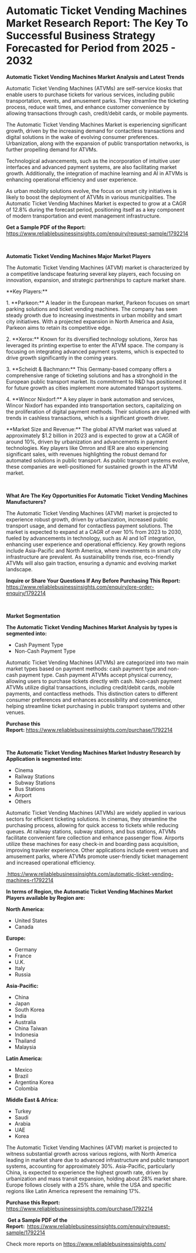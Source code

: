 <p><h1>Automatic Ticket Vending Machines Market Research Report: The Key To Successful Business Strategy Forecasted for Period from 2025 - 2032</h1></p><p><strong>Automatic Ticket Vending Machines Market Analysis and Latest Trends</strong></p>
<p><p>Automatic Ticket Vending Machines (ATVMs) are self-service kiosks that enable users to purchase tickets for various services, including public transportation, events, and amusement parks. They streamline the ticketing process, reduce wait times, and enhance customer convenience by allowing transactions through cash, credit/debit cards, or mobile payments. </p><p>The Automatic Ticket Vending Machines Market is experiencing significant growth, driven by the increasing demand for contactless transactions and digital solutions in the wake of evolving consumer preferences. Urbanization, along with the expansion of public transportation networks, is further propelling demand for ATVMs. </p><p>Technological advancements, such as the incorporation of intuitive user interfaces and advanced payment systems, are also facilitating market growth. Additionally, the integration of machine learning and AI in ATVMs is enhancing operational efficiency and user experience. </p><p>As urban mobility solutions evolve, the focus on smart city initiatives is likely to boost the deployment of ATVMs in various municipalities. The Automatic Ticket Vending Machines Market is expected to grow at a CAGR of 12.8% during the forecast period, positioning itself as a key component of modern transportation and event management infrastructure.</p></p>
<p><strong>Get a Sample PDF of the Report:&nbsp;</strong> <a href="https://www.reliablebusinessinsights.com/enquiry/request-sample/1792214?utm_campaign=2302&utm_medium=2&utm_source=Github&utm_content=ia&utm_term=10042025&utm_id=automatic-ticket-vending-machines">https://www.reliablebusinessinsights.com/enquiry/request-sample/1792214</a></p>
<p>&nbsp;</p>
<p><strong>Automatic Ticket Vending Machines Major Market Players</strong></p>
<p><p>The Automatic Ticket Vending Machines (ATVM) market is characterized by a competitive landscape featuring several key players, each focusing on innovation, expansion, and strategic partnerships to capture market share. </p><p>**Key Players:**</p><p>1. **Parkeon:** A leader in the European market, Parkeon focuses on smart parking solutions and ticket vending machines. The company has seen steady growth due to increasing investments in urban mobility and smart city initiatives. With a projected expansion in North America and Asia, Parkeon aims to retain its competitive edge.</p><p>2. **Xerox:** Known for its diversified technology solutions, Xerox has leveraged its printing expertise to enter the ATVM space. The company is focusing on integrating advanced payment systems, which is expected to drive growth significantly in the coming years. </p><p>3. **Scheidt & Bachmann:** This Germany-based company offers a comprehensive range of ticketing solutions and has a stronghold in the European public transport market. Its commitment to R&D has positioned it for future growth as cities implement more automated transport systems. </p><p>4. **Wincor Nixdorf:** A key player in bank automation and services, Wincor Nixdorf has expanded into transportation sectors, capitalizing on the proliferation of digital payment methods. Their solutions are aligned with trends in cashless transactions, which is a significant growth driver.</p><p>**Market Size and Revenue:** The global ATVM market was valued at approximately $1.2 billion in 2023 and is expected to grow at a CAGR of around 10%, driven by urbanization and advancements in payment technologies. Key players like Omron and IER are also experiencing significant sales, with revenues highlighting the robust demand for automated solutions in public transport. As public transport systems evolve, these companies are well-positioned for sustained growth in the ATVM market.</p></p>
<p>&nbsp;</p>
<p><strong>What Are The Key Opportunities For Automatic Ticket Vending Machines Manufacturers?</strong></p>
<p><p>The Automatic Ticket Vending Machines (ATVM) market is projected to experience robust growth, driven by urbanization, increased public transport usage, and demand for contactless payment solutions. The market is expected to expand at a CAGR of over 10% from 2023 to 2030, fueled by advancements in technology, such as AI and IoT integration, enhancing user experience and operational efficiency. Key growth regions include Asia-Pacific and North America, where investments in smart city infrastructure are prevalent. As sustainability trends rise, eco-friendly ATVMs will also gain traction, ensuring a dynamic and evolving market landscape.</p></p>
<p><strong>Inquire or Share Your Questions If Any Before Purchasing This Report:</strong> <a href="https://www.reliablebusinessinsights.com/enquiry/pre-order-enquiry/1792214?utm_campaign=2302&utm_medium=2&utm_source=Github&utm_content=ia&utm_term=10042025&utm_id=automatic-ticket-vending-machines">https://www.reliablebusinessinsights.com/enquiry/pre-order-enquiry/1792214</a></p>
<p>&nbsp;</p>
<p><strong>Market Segmentation</strong></p>
<p><strong>The Automatic Ticket Vending Machines Market Analysis by types is segmented into:</strong></p>
<p><ul><li>Cash Payment Type</li><li>Non-Cash Payment Type</li></ul></p>
<p><p>Automatic Ticket Vending Machines (ATVMs) are categorized into two main market types based on payment methods: cash payment type and non-cash payment type. Cash payment ATVMs accept physical currency, allowing users to purchase tickets directly with cash. Non-cash payment ATVMs utilize digital transactions, including credit/debit cards, mobile payments, and contactless methods. This distinction caters to different consumer preferences and enhances accessibility and convenience, helping streamline ticket purchasing in public transport systems and other venues.</p></p>
<p><strong>Purchase this Report:&nbsp;</strong><a href="https://www.reliablebusinessinsights.com/purchase/1792214?utm_campaign=2302&utm_medium=2&utm_source=Github&utm_content=ia&utm_term=10042025&utm_id=automatic-ticket-vending-machines">https://www.reliablebusinessinsights.com/purchase/1792214</a></p>
<p>&nbsp;</p>
<p><strong>The Automatic Ticket Vending Machines Market Industry Research by Application is segmented into:</strong></p>
<p><ul><li>Cinema</li><li>Railway Stations</li><li>Subway Stations</li><li>Bus Stations</li><li>Airport</li><li>Others</li></ul></p>
<p><p>Automatic Ticket Vending Machines (ATVMs) are widely applied in various sectors for efficient ticketing solutions. In cinemas, they streamline the purchasing process, allowing for quick access to tickets while reducing queues. At railway stations, subway stations, and bus stations, ATVMs facilitate convenient fare collection and enhance passenger flow. Airports utilize these machines for easy check-in and boarding pass acquisition, improving traveler experience. Other applications include event venues and amusement parks, where ATVMs promote user-friendly ticket management and increased operational efficiency.</p></p>
<p><a href="https://www.reliablebusinessinsights.com/automatic-ticket-vending-machines-r1792214?utm_campaign=2302&utm_medium=2&utm_source=Github&utm_content=ia&utm_term=10042025&utm_id=automatic-ticket-vending-machines">&nbsp;https://www.reliablebusinessinsights.com/automatic-ticket-vending-machines-r1792214</a></p>
<p><strong>In terms of Region, the Automatic Ticket Vending Machines Market Players available by Region are:</strong></p>
<p>
    <p> <strong> North America: </strong>
        <ul>
            <li>United States</li>
            <li>Canada</li>
        </ul>
        </p> 
    <p> <strong> Europe: </strong>
        <ul>
            <li>Germany</li>
            <li>France</li>
            <li>U.K.</li>
            <li>Italy</li>
            <li>Russia</li>
        </ul>
        </p> 
    <p> <strong> Asia-Pacific: </strong>
        <ul>
            <li>China</li>
            <li>Japan</li>
            <li>South Korea</li>
            <li>India</li>
            <li>Australia</li>
            <li>China Taiwan</li>
            <li>Indonesia</li>
            <li>Thailand</li>
            <li>Malaysia</li>
        </ul>
        </p> 
    <p> <strong> Latin America: </strong>
        <ul>
            <li>Mexico</li>
            <li>Brazil</li>
            <li>Argentina Korea</li>
            <li>Colombia</li>
        </ul>
        </p> 
    <p> <strong> Middle East & Africa: </strong>
        <ul>
            <li>Turkey</li>
            <li>Saudi</li>
            <li>Arabia</li>
            <li>UAE</li>
            <li>Korea</li>
        </ul>
    </p>
    </p>
<p><p>The Automatic Ticket Vending Machines (ATVM) market is projected to witness substantial growth across various regions, with North America leading in market share due to advanced infrastructure and public transport systems, accounting for approximately 30%. Asia-Pacific, particularly China, is expected to experience the highest growth rate, driven by urbanization and mass transit expansion, holding about 28% market share. Europe follows closely with a 25% share, while the USA and specific regions like Latin America represent the remaining 17%.</p></p>
<p><strong>Purchase this Report: </strong><a href="https://www.reliablebusinessinsights.com/purchase/1792214?utm_campaign=2302&utm_medium=2&utm_source=Github&utm_content=ia&utm_term=10042025&utm_id=automatic-ticket-vending-machines">https://www.reliablebusinessinsights.com/purchase/1792214</a></p>
<p>&nbsp;<strong>Get a Sample PDF of the Report:&nbsp;&nbsp;</strong><a href="https://www.reliablebusinessinsights.com/enquiry/request-sample/1792214?utm_campaign=2302&utm_medium=2&utm_source=Github&utm_content=ia&utm_term=10042025&utm_id=automatic-ticket-vending-machines">https://www.reliablebusinessinsights.com/enquiry/request-sample/1792214</a></p>
<p><strong></strong></p>
<p>Check more reports on <a href="https://www.reliablebusinessinsights.com/?utm_campaign=2302&utm_medium=2&utm_source=Github&utm_content=ia&utm_term=10042025&utm_id=automatic-ticket-vending-machines">https://www.reliablebusinessinsights.com/</a></p>